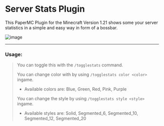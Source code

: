 # Server Stats Plugin
This PaperMC Plugin for the Minecraft Version 1.21 shows some your server statistics in a simple and easy way in form of a bossbar.


![image](https://github.com/jonaasdev/ServerStats/assets/104238285/9e0c33ca-44c8-493d-b130-b76971ffa142)

---
### Usage:
> You can toggle this with the `/togglestats` command.
>
> You can change color with by using `/togglestats color <color>` ingame.
> * Available colors are: Blue, Green, Red, Pink, Purple
> 
> You can change the style by using `/togglestats style <style>` ingame.
> * Available styles are: Solid, Segmented_6, Segmented_10, Segmented_12, Segmented_20
